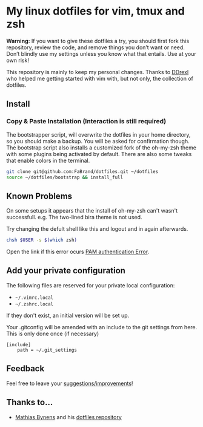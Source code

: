 # My linux dotfiles for vim, tmux and zsh

**Warning:** If you want to give these dotfiles a try, you should first fork
this repository, review the code, and remove things you don’t want or need.
Don’t blindly use my settings unless you know what that entails. Use at your
own risk!

This repository is mainly to keep my personal changes.
Thanks to [DDrexl](https://github.com/ddrexl) who helped me getting started with vim
with, but not only, the collection of dotfiles.

## Install
### Copy & Paste Installation (Interaction is still required)
The bootstrapper script, will overwrite the dotfiles in your home directory, so you should make a backup.
You will be asked for confirmation though.
The bootstrap script also installs a customized fork of the oh-my-zsh theme with some plugins being activated by default.
There are also some tweaks that enable colors in the terminal.

```bash
git clone git@github.com:FaBrand/dotfiles.git ~/dotfiles
source ~/dotfiles/bootstrap && install_full
```

## Known Problems

On some setups it appears that the install of oh-my-zsh can't wasn't successfull.
e.g. The two-lined bira theme is not used.

Try changing the defult shell like this and logout and in again afterwards.
```bash
chsh $USER -s $(which zsh)
```
Open the link if this error ocurs [PAM authentication Error](https://www.google.de/search?q=ubuntu+chsh+pam+authentication+failure).


## Add your private configuration

The following files are reserved for your private local configuration:
 - `~/.vimrc.local`
 - `~/.zshrc.local`

If they don't exist, an initial version will be set up.

Your .gitconfig will be amended with an include to the git settings from here.
This is only done once (if necessary)
```
[include]
    path = ~/.git_settings
```

## Feedback

Feel free to leave your [suggestions/improvements](https://github.com/FaBrand/dotfiles/issues)!

## Thanks to…

* [Mathias Bynens](https://mathiasbynens.be/) and his [dotfiles repository](https://github.com/mathiasbynens/dotfiles)

